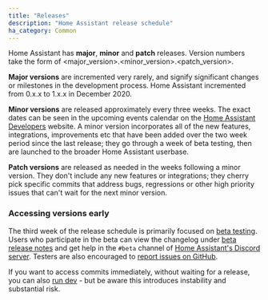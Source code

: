 ```yaml
---
title: "Releases"
description: "Home Assistant release schedule"
ha_category: Common
---
```


Home Assistant has **major**, **minor** and **patch** releases. Version numbers take the form of <major_version>.<minor_version>.<patch_version>.

**Major versions** are incremented very rarely, and signify significant changes or milestones in the development process. Home Assistant incremented from 0.x.x to 1.x.x in December 2020.

**Minor versions** are released approximately every three weeks. The exact dates can be seen in the upcoming events calendar on the [Home Assistant Developers](https://developers.home-assistant.io/) website. A minor version incorporates all of the new features, integrations, improvements etc that have been added over the two week period since the last release; they go through a week of beta testing, then are launched to the broader Home Assistant userbase.

**Patch versions** are released as needed in the weeks following a minor version. They don't include any new features or integrations; they cherry pick specific commits that address bugs, regressions or other high priority issues that can't wait for the next minor version.

### Accessing versions early

The third week of the release schedule is primarily focused on [beta testing](/docs/installation/updating/#run-the-beta-version). Users who participate in the beta can view the changelog under [beta release notes](https://rc.home-assistant.io/latest-release-notes/) and get help in the `#beta` channel of [Home Assistant's Discord server](/join-chat). Testers are also encouraged to [report issues on GitHub](/help/#bugs-feature-requests-and-alike).

If you want to access commits immediately, without waiting for a release, you can also [run dev](/docs/installation/updating/#run-the-development-version) - but be aware this introduces instability and substantial risk.
